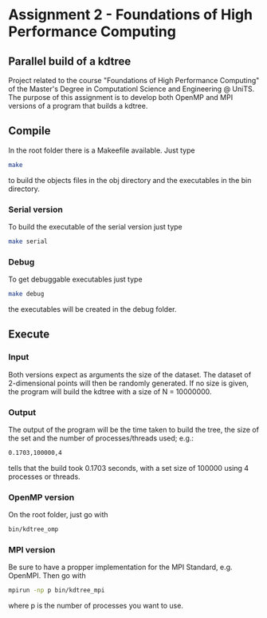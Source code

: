# Assignment 2 - Foundations of High Performance Computing
## Parallel build of a kdtree
Project related to the course "Foundations of High Performance Computing" of the Master's Degree in Computationl Science and Engineering @ UniTS. The purpose of this assignment is to develop both OpenMP and MPI versions of a program that builds a kdtree.
## Compile
In the root folder there is a Makeefile available. Just type
```bash
make
```
to build the objects files in the obj directory and the executables in the bin directory.
### Serial version
To build the executable of the serial version just type
```bash
make serial
```
### Debug
To get debuggable executables just type
```bash
make debug
```
the executables will be created in the debug folder.
## Execute
### Input
Both versions expect as arguments the size of the dataset. The dataset of 2-dimensional points will then be randomly generated. If no size is given, the program will build the kdtree with a size of N = 10000000.
### Output
The output of the program will be the time taken to build the tree, the size of the set and the number of processes/threads used; e.g.:
```bash
0.1703,100000,4
```
tells that the build took 0.1703 seconds, with a set size of 100000 using 4 processes or threads.
### OpenMP version
On the root folder, just go with
```bash
bin/kdtree_omp
```
### MPI version
Be sure to have a propper implementation for the MPI Standard, e.g. OpenMPI. Then go with
```bash
mpirun -np p bin/kdtree_mpi
```
where p is the number of processes you want to use.
